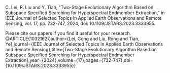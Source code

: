 C. Lei, R. Liu and Y. Tian, "Two-Stage Evolutionary Algorithm Based on Subspace Specified Searching for Hyperspectral Endmember Extraction," in IEEE Journal of Selected Topics in Applied Earth Observations and Remote Sensing, vol. 17, pp. 732-747, 2024, doi: 10.1109/JSTARS.2023.3333955.

Please cite our papers if you find it useful for your research. @ARTICLE{10321627,author={Lei, Cong and Liu, Rong and Tian, Ye},journal={IEEE Journal of Selected Topics in Applied Earth Observations and Remote Sensing},title={Two-Stage Evolutionary Algorithm Based on Subspace Specified Searching for Hyperspectral Endmember Extraction},year={2024},volume={17},pages={732-747},doi={10.1109/JSTARS.2023.3333955}}

